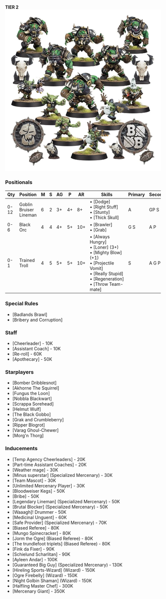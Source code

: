 ﻿**TIER 2**
![](../media/teams/BlackOrcTeamLead.webp)

### Positionals

| Qty  | Position               | M | S | AG | P  | AR  | Skills                                                                                                                                                     | Primary | Secondary | Cost |
| ---- | ---------------------- | - | - | -- | -- | --- | ---------------------------------------------------------------------------------------------------------------------------------------------------------- | ------- | --------- | ---- |
| 0-12 | Goblin Bruiser Lineman | 6 | 2 | 3+ | 4+ | 8+  | • [Dodge]<br /> • [Right Stuff] <br /> • [Stunty] <br /> • [Thick Skull]                                                                                           | A       | GP S      | 45K  |
| 0-6  | Black Orc              | 4 | 4 | 4+ | 5+ | 10+ | • [Brawler]<br /> • [Grab]                                                                                                                                     | G S     | A P       | 90K  |
| 0-1  | Trained Troll          | 4 | 5 | 5+ | 5+ | 10+ | • [Always Hungry]<br /> • [Loner] (3+) <br /> • [Mighty Blow] (+1) <br /> • [Projectile Vomit] <br /> • [Really Stupid] <br /> • [Regeneration] <br /> • [Throw Team-mate] | S       | A G P     | 115K |

### Special Rules

* [Badlands Brawl]
* [Bribery and Corruption]

### Staff

* [Cheerleader] - 10K
* [Assistant Coach] - 10K
* [Re-roll] - 60K
* [Apothecary]  - 50K

### Starplayers

* [Bomber Dribblesnot]
* [Akhorne The Squirrel]
* [Fungus the Loon]
* [Nobbla Blackwart]
* [Scrappa Sorehead]
* [Helmut Wulf]
* [The Black Gobbo]
* [Grak and Crumbleberry]
* [Ripper Blogrot]
* [Varag Ghoul-Chewer]
* [Morg'n Thorg]

### Inducements

* [Temp Agency Cheerleaders] - 20K
* [Part-time Assistant Coaches] - 20K
* [Weather mage] - 30K
* [Minus superstar] (Specialized Mercenary) - 30K
* [Team Mascot] - 30K
* [Unlimited Mercenary Player] - 30K
* [Bloodweiser Kegs] - 50K
* [Bribe] - 50K
* [Legendary Lineman] (Specialized Mercenary) - 50K
* [Brutal Blocker] (Specialized Mercenary) - 50K
* [Waaagh]! Drummer - 50K
* [Medicinal Unguent] - 60K
* [Safe Provider] (Specialized Mercenary) - 70K
* [Biased Referee] - 80K
* [Mungo Spinecracker] - 80K
* [Jorm the Ogre] (Biased Referee) - 80K
* [The trundlefoot triplets] (Biased Referee) - 80K
* [Fink da Fixer] - 90K
* [Schielund Scharlitan] - 90K
* [Ayleen Andar] - 100K
* [Guaranteed Big Guy] (Specialized Mercenary) - 130K
* [Hireling Sports-Wizard] (Wizard) - 150K
* [Ogre Firebelly] (Wizard) - 150K
* [Night Golbin Shaman] (Wizard) - 150K
* [Halfling Master Chef] - 300K
* [Mercenary Giant] - 350K

